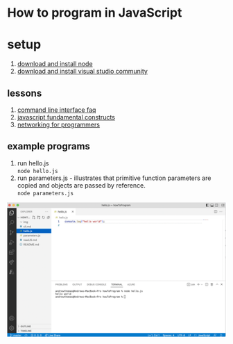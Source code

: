 # How to program in JavaScript

# setup 
1. [download and install node](https://nodejs.org/en/download/)   
2. [download and install visual studio community](https://visualstudio.microsoft.com/vs/community/)

## lessons
1. [command line interface faq](cli.md) 
2. [javascript fundamental constructs](readJS.md)  
3. [networking for programmers](networking.md)  

## example programs
1. run hello.js  
`node hello.js`
2. run parameters.js - illustrates that primitive function parameters are copied and objects are passed by reference.  
`node parameters.js`

![alt text](img/hello.png)
